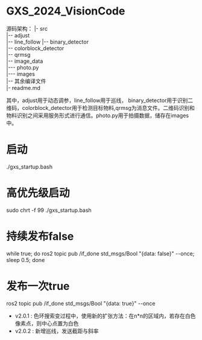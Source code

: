 # GXS_2024_VisionCode
源码架构：
|- src  
|-- adjust  
|-- line_follow
|-- binary_detector  
|-- colorblock_detector  
|-- qrmsg  
|-- image_data  
|--- photo.py  
|--- images  
|-- 其余编译文件  
|- readme.md  


其中，adjust用于动态调参，line_follow用于巡线， binary_detector用于识别二维码，colorblock_detector用于检测目标物料,qrmsg为消息文件。二维码识别和物料识别之间采用服务形式进行通信。photo.py用于拍摄数据，储存在images中。
# 启动
./gxs_startup.bash
# 高优先级启动
sudo chrt -f 99 ./gxs_startup.bash 
# 持续发布false
while true; do ros2 topic pub /if_done std_msgs/Bool "{data: false}" --once; sleep 0.5; done
# 发布一次true
ros2 topic pub /if_done std_msgs/Bool "{data: true}" --once

* v2.0.1 : 色环搜索变过程中，使用新的扩张方法：在n*n的区域内，若存在白色像素点，则中心点置为白色
* v2.0.2 : 新增巡线，发送截距与斜率
